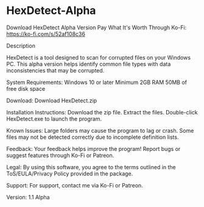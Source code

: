 # HexDetect-Alpha
Download HexDetect Alpha Version
Pay What It's Worth Through Ko-Fi: https://ko-fi.com/s/52af108c36

Description 

HexDetect is a tool designed to scan for corrupted files on your Windows PC. This alpha version helps identify common file types with data inconsistencies that may be corrupted. 

System Requirements: Windows 10 or later Minimum 2GB RAM 50MB of free disk space 

Download: Download HexDetect.zip 

Installation Instructions: Download the zip file. Extract the files. Double-click HexDetect.exe to launch the program. 

Known Issues: Large folders may cause the program to lag or crash. Some files may not be detected correctly due to incomplete definition lists. 

Feedback: Your feedback helps improve the program! Report bugs or suggest features through Ko-Fi or Patreon. 

Legal: By using this software, you agree to the terms outlined in the ToS/EULA/Privacy Policy provided in the package. 

Support: For support, contact me via Ko-Fi or Patreon. 

Version: 1.1 Alpha
